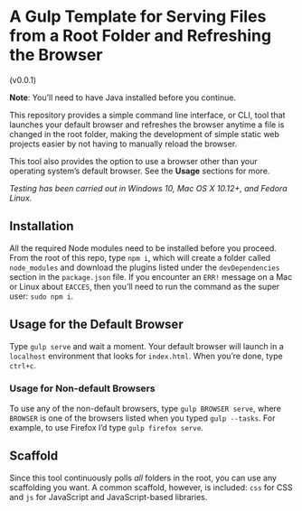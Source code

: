 # A Gulp Template for Serving Files from a Root Folder and Refreshing the Browser

(v0.0.1)

**Note**: You’ll need to have Java installed before you continue.

This repository provides a simple command line interface, or CLI, tool that launches your default browser and refreshes the browser anytime a file is changed in the root folder, making the development of simple static web projects easier by not having to manually reload the browser.

This tool also provides the option to use a browser other than your operating system’s default browser. See the **Usage** sections for more.

_Testing has been carried out in Windows 10, Mac OS X 10.12+, and Fedora Linux._

## Installation

All the required Node modules need to be installed before you proceed. From the root of this repo, type `npm i`, which will create a folder called `node_modules` and download the plugins listed under the `devDependencies` section in the `package.json` file. If you encounter an `ERR!` message on a Mac or Linux about `EACCES`, then you’ll need to run the command as the super user: `sudo npm i`.

## Usage for the Default Browser

Type `gulp serve` and wait a moment. Your default browser will launch in a `localhost` environment that looks for `index.html`. When you’re done, type `ctrl+c`.

### Usage for Non-default Browsers

To use any of the non-default browsers, type `gulp BROWSER serve`, where `BROWSER` is one of the browsers listed when you typed `gulp --tasks`. For example, to use Firefox I’d type `gulp firefox serve`.

## Scaffold

Since this tool continuously polls _all_ folders in the root, you can use any scaffolding you want. A common scaffold, however, is included: `css` for CSS and `js` for JavaScript and JavaScript-based libraries.
